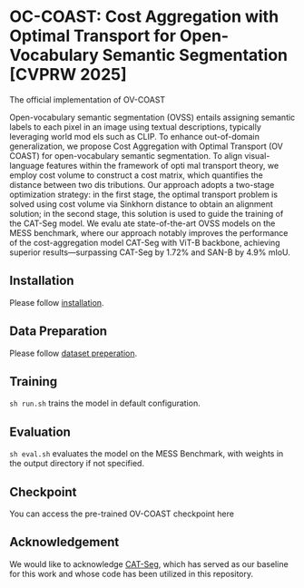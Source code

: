 # OC-COAST: Cost Aggregation with Optimal Transport for Open-Vocabulary Semantic Segmentation [CVPRW 2025]
The official implementation of OV-COAST

Open-vocabulary semantic segmentation (OVSS) entails assigning semantic labels to each pixel in an image using textual descriptions, typically leveraging world mod
els such as CLIP. To enhance out-of-domain generalization,
 we propose Cost Aggregation with Optimal Transport (OV
COAST) for open-vocabulary semantic segmentation. To
 align visual-language features within the framework of opti
mal transport theory, we employ cost volume to construct a
 cost matrix, which quantifies the distance between two dis
tributions. Our approach adopts a two-stage optimization
 strategy: in the first stage, the optimal transport problem
 is solved using cost volume via Sinkhorn distance to obtain
 an alignment solution; in the second stage, this solution is
 used to guide the training of the CAT-Seg model. We evalu
ate state-of-the-art OVSS models on the MESS benchmark,
 where our approach notably improves the performance of
 the cost-aggregation model CAT-Seg with ViT-B backbone,
 achieving superior results—surpassing CAT-Seg by 1.72%
 and SAN-B by 4.9% mIoU.

## Installation
Please follow [installation](INSTALL.md). 

## Data Preparation
Please follow [dataset preperation](datasets/README.md).

## Training
```sh run.sh``` trains the model in default configuration.

## Evaluation
```sh eval.sh``` evaluates the model on the MESS Benchmark, with weights in the output directory if not specified.

## Checkpoint
You can access the pre-trained OV-COAST checkpoint here

## Acknowledgement
We would like to acknowledge [CAT-Seg](https://github.com/cvlab-kaist/CAT-Seg), which has served as our baseline for this work and whose code has been utilized in this repository.
